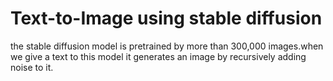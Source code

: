 # Text-to-Image using stable diffusion
the stable diffusion model is pretrained by more than 300,000 images.when we give a text to this model it generates an image by recursively adding noise to it.
